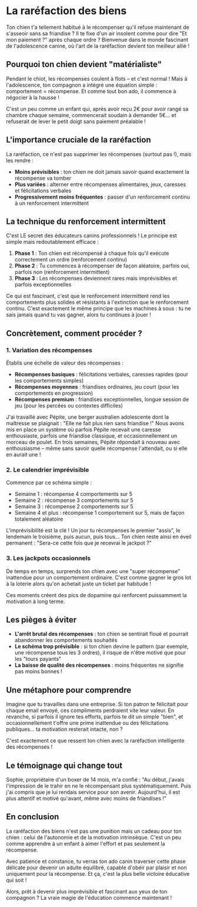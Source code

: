 # La raréfaction des biens

Ton chien t'a tellement habitué à le récompenser qu'il refuse maintenant de s'asseoir sans sa friandise ? Il te fixe d'un air insolent comme pour dire "Et mon paiement ?" après chaque ordre ? Bienvenue dans le monde fascinant de l'adolescence canine, où l'art de la raréfaction devient ton meilleur allié !

## Pourquoi ton chien devient "matérialiste"

Pendant le chiot, les récompenses coulent à flots – et c'est normal ! Mais à l'adolescence, ton compagnon a intégré une équation simple : comportement = récompense. Et comme tout bon ado, il commence à négocier à la hausse !

C'est un peu comme un enfant qui, après avoir reçu 2€ pour avoir rangé sa chambre chaque semaine, commencerait soudain à demander 5€... et refuserait de lever le petit doigt sans paiement préalable !

## L'importance cruciale de la raréfaction

La raréfaction, ce n'est pas supprimer les récompenses (surtout pas !), mais les rendre :
- **Moins prévisibles** : ton chien ne doit jamais savoir quand exactement la récompense va tomber
- **Plus variées** : alterner entre récompenses alimentaires, jeux, caresses et félicitations verbales
- **Progressivement moins fréquentes** : passer d'un renforcement continu à un renforcement intermittent

## La technique du renforcement intermittent

C'est LE secret des éducateurs canins professionnels ! Le principe est simple mais redoutablement efficace :

1. **Phase 1** : Ton chien est récompensé à chaque fois qu'il exécute correctement un ordre (renforcement continu)
2. **Phase 2** : Tu commences à récompenser de façon aléatoire, parfois oui, parfois non (renforcement intermittent)
3. **Phase 3** : Les récompenses deviennent rares mais imprévisibles et parfois exceptionnelles

Ce qui est fascinant, c'est que le renforcement intermittent rend les comportements plus solides et résistants à l'extinction que le renforcement continu. C'est exactement le même principe que les machines à sous : tu ne sais jamais quand tu vas gagner, alors tu continues à jouer !

## Concrètement, comment procéder ?

### 1. Variation des récompenses

Établis une échelle de valeur des récompenses :
- **Récompenses basiques** : félicitations verbales, caresses rapides (pour les comportements simples)
- **Récompenses moyennes** : friandises ordinaires, jeu court (pour les comportements en progression)
- **Récompenses premium** : friandises exceptionnelles, longue session de jeu (pour les percées ou contextes difficiles)

J'ai travaillé avec Pépite, une berger australien adolescente dont la maîtresse se plaignait : "Elle ne fait plus rien sans friandise !" Nous avons mis en place un système où parfois Pépite recevait une caresse enthousiaste, parfois une friandise classique, et occasionnellement un morceau de poulet. En trois semaines, Pépite répondait à nouveau avec enthousiasme – même sans savoir quelle récompense l'attendait, ou si elle en aurait une !

### 2. Le calendrier imprévisible

Commence par ce schéma simple :
- Semaine 1 : récompense 4 comportements sur 5
- Semaine 2 : récompense 3 comportements sur 5
- Semaine 3 : récompense 2 comportements sur 5
- Semaine 4 et plus : récompense 1 comportement sur 5, mais de façon totalement aléatoire

L'imprévisibilité est la clé ! Un jour tu récompenses le premier "assis", le lendemain le troisième, puis aucun, puis tous... Ton chien reste ainsi en éveil permanent : "Sera-ce cette fois que je recevrai le jackpot ?"

### 3. Les jackpots occasionnels

De temps en temps, surprends ton chien avec une "super récompense" inattendue pour un comportement ordinaire. C'est comme gagner le gros lot à la loterie alors qu'on achetait juste un ticket par habitude !

Ces moments créent des pics de dopamine qui renforcent puissamment la motivation à long terme.

## Les pièges à éviter

- **L'arrêt brutal des récompenses** : ton chien se sentirait floué et pourrait abandonner les comportements souhaités
- **Le schéma trop prévisible** : si ton chien devine le pattern (par exemple, une récompense tous les 3 ordres), il risque de n'être motivé que pour les "tours payants"
- **La baisse de qualité des récompenses** : moins fréquentes ne signifie pas moins bonnes !

## Une métaphore pour comprendre

Imagine que tu travailles dans une entreprise. Si ton patron te félicitait pour chaque email envoyé, ces compliments perdraient vite leur valeur. En revanche, si parfois il ignore tes efforts, parfois te dit un simple "bien", et occasionnellement t'offre une prime inattendue ou des félicitations publiques... ta motivation resterait intacte, non ?

C'est exactement ce que ressent ton chien avec la raréfaction intelligente des récompenses !

## Le témoignage qui change tout

Sophie, propriétaire d'un boxer de 14 mois, m'a confié : "Au début, j'avais l'impression de le trahir en ne le récompensant plus systématiquement. Puis j'ai compris que je lui rendais service pour son avenir. Aujourd'hui, il est plus attentif et motivé qu'avant, même avec moins de friandises !"

## En conclusion

La raréfaction des biens n'est pas une punition mais un cadeau pour ton chien : celui de l'autonomie et de la motivation intrinsèque. C'est un peu comme apprendre à un enfant à aimer l'effort et pas seulement la récompense.

Avec patience et constance, tu verras ton ado canin traverser cette phase délicate pour devenir un adulte équilibré, capable d'obéir par plaisir et non uniquement pour la récompense. Et ça, c'est la plus belle victoire éducative qui soit !

Alors, prêt à devenir plus imprévisible et fascinant aux yeux de ton compagnon ? La vraie magie de l'éducation commence maintenant ! 